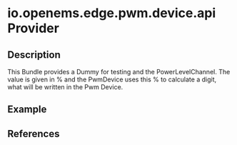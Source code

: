 # io.openems.edge.pwm.device.api Provider

## Description

This Bundle provides a Dummy for testing and the PowerLevelChannel.
The value is given in % and the PwmDevice uses this % to calculate a digit, what will be written
in the Pwm Device.

## Example

## References

